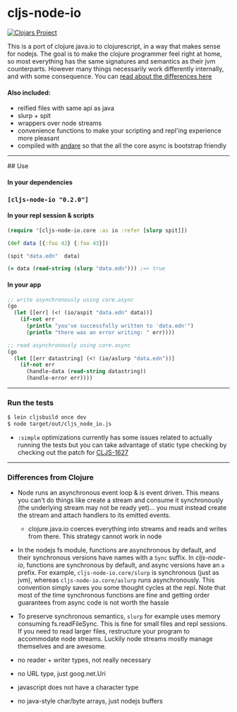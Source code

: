 # cljs-node-io

[![Clojars Project](https://img.shields.io/clojars/v/cljs-node-io.svg)](https://clojars.org/cljs-node-io)

This is a port of clojure.java.io to clojurescript, in a way that makes sense for nodejs. The goal is to make the clojure programmer feel right at home, so most everything has the same signatures and semantics as their jvm counterparts. However many things necessarily work differently internally, and with some consequence. You can [read about the differences here](#differences-from-clojure)

#### Also included:
  + reified files with same api as java
  + slurp + spit
  + wrappers over node streams
  + convenience functions to make your scripting and repl'ing experience more pleasant
  + compiled with [andare](https://github.com/mfikes/andare) so that the all the core async is bootstrap friendly

<hr>
## Use

#### In your dependencies

### `[cljs-node-io "0.2.0"]`

#### In your repl session & scripts

```clojure
(require '[cljs-node-io.core :as io :refer [slurp spit]])

(def data [{:foo 42} {:foo 43}])

(spit "data.edn"  data)

(= data (read-string (slurp "data.edn"))) ;=> true

```

#### In your app

```clojure
;; write asynchronously using core.async
(go
  (let [[err] (<! (io/aspit "data.edn" data))]
    (if-not err
      (println "you've successfully written to 'data.edn'")
      (println "there was an error writing: " err))))

;; read asynchronously using core.async
(go
  (let [[err datastring] (<! (io/aslurp "data.edn"))]
    (if-not err
      (handle-data (read-string datastring))
      (handle-error err))))

```
<hr>

### Run the tests
```sh
$ lein cljsbuild once dev
$ node target/out/cljs_node_io.js
```
+ `:simple` optimizations currently has some issues related to actually running the tests but you can take advantage of static type checking by checking out the patch for [CLJS-1627](http://dev.clojure.org/jira/browse/CLJS-1627)

<hr>

### Differences from Clojure
  + Node runs an asynchronous event loop & is event driven. This means you can't do things like create a stream and consume it synchronously (the underlying stream may not be ready yet)... you must instead create the stream and attach handlers to its emitted events.
    - clojure.java.io coerces everything into streams and reads and writes from there. This strategy cannot work in node


  + In the nodejs fs module, functions are asynchronous by default, and their synchronous versions have names with a `Sync` suffix. In *cljs-node-io*, functions are synchronous by default, and async versions have an `a` prefix.  For example, `cljs-node-io.core/slurp` is synchronous (just as jvm), whereas `cljs-node-io.core/aslurp` runs asynchronously. This convention simply saves you some thought cycles at the repl. Note that most of the time synchronous functions are fine and getting order guarantees from async code is not worth the hassle


  + To preserve synchronous semantics, `slurp` for example uses memory consuming fs.readFileSync. This is fine for small files and repl sessions. If you need to read larger files, restructure your program to accommodate node streams. Luckily node streams mostly manage themselves and are awesome.


  + no reader + writer types, not really necessary
  + no URL type, just goog.net.Uri
  + javascript does not have a character type
  + no java-style char/byte arrays, just nodejs buffers

